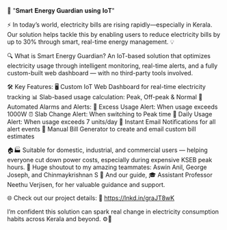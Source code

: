 🎯 "𝐒𝐦𝐚𝐫𝐭 𝐄𝐧𝐞𝐫𝐠𝐲 𝐆𝐮𝐚𝐫𝐝𝐢𝐚𝐧 𝐮𝐬𝐢𝐧𝐠 𝐈𝐨𝐓"

⚡ In today’s world, electricity bills are rising rapidly—especially in Kerala. Our solution helps tackle this by enabling users to reduce electricity bills by up to 30% through smart, real-time energy management. 💡

🔍 What is Smart Energy Guardian?
 An IoT-based solution that optimizes electricity usage through intelligent monitoring, real-time alerts, and a fully custom-built web dashboard — with no third-party tools involved.

🛠️ Key Features:
 🖥️ Custom IoT Web Dashboard for real-time electricity tracking
 📊 Slab-based usage calculation: Peak, Off-peak & Normal
 🔔 Automated Alarms and Alerts:
🚨 Excess Usage Alert: When usage exceeds 1000W
⏰ Slab Change Alert: When switching to Peak time
📅 Daily Usage Alert: When usage exceeds 7 units/day
 📩 Instant Email Notifications for all alert events
 🧾 Manual Bill Generator to create and email custom bill estimates

🏠🏭 Suitable for domestic, industrial, and commercial users — helping everyone cut down power costs, especially during expensive KSEB peak hours.
🤝 Huge shoutout to my amazing teammates:
 Aswin Anil, George Joseph, and Chinmaykrishnan S 👏
 And our guide,
 🎓 Assistant Professor Neethu Verjisen, for her valuable guidance and support.

🌐 Check out our project details:
 🔗 https://lnkd.in/graJT8wK

I’m confident this solution can spark real change in electricity consumption habits across Kerala and beyond. ⚙️🌱
 
